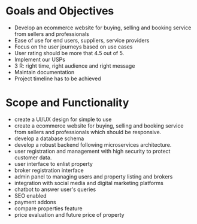 # Goals and Objectives
- Develop an ecommerce website for buying, selling and booking service from sellers and professionals
- Ease of use for end users, suppliers, service providers
- Focus on the user journeys based on use cases
- User rating should be more that 4.5 out of 5.
- Implement our USPs
- 3 R: right time, right audience and right message
- Maintain documentation
- Project timeline has to be achieved

# Scope and Functionality
- create a UI/UX design for simple to use
- create a ecommerce website for buying, selling and booking service from sellers and professionals which should be responsive.
- develop a database schema
- develop a robust backend following microservices architecture.
- user registration and management with high security to protect customer data.
- user interface to enlist property
- broker registration interface
- admin panel to managing users and property listing and brokers
- integration with social media and digital marketing platforms
- chatbot to answer user's queries
- SEO enabled
- payment addons
- compare properties feature
- price evaluation and future price of property
